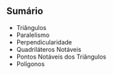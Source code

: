 
## Sumário

* Triângulos
* Paralelismo
* Perpendicularidade
* Quadriláteros Notáveis
* Pontos Notáveis dos Triângulos
* Polígonos

&nbsp;
